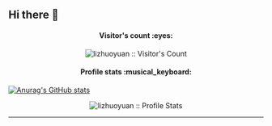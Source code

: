 ## Hi there 👋

<!--
**lizhuoyuan/lizhuoyuan** is a ✨ _special_ ✨ repository because its `README.md` (this file) appears on your GitHub profile.

Here are some ideas to get you started:

- 🔭 I’m currently working on ...
- 🌱 I’m currently learning ...
- 👯 I’m looking to collaborate on ...
- 🤔 I’m looking for help with ...
- 💬 Ask me about ...
- 📫 How to reach me: ...
- 😄 Pronouns: ...
- ⚡ Fun fact: ...
-->
<h4 align="center">Visitor's count :eyes:</h4>

<p align="center"><img src="https://profile-counter.glitch.me/NiGuangOwO/count.svg" alt="lizhuoyuan :: Visitor's Count" /></p>

<h4 align="center">Profile stats :musical_keyboard:</h4>

[![Anurag's GitHub stats](https://github-readme-stats.vercel.app/api?username=anuraghazra)](https://github.com/anuraghazra/github-readme-stats)

<p align="center"><img src="https://github-readme-stats.vercel.app/api?username=lizhuoyuan&show_icons=true&theme=synthwave" alt="lizhuoyuan :: Profile Stats" /></p>

---
